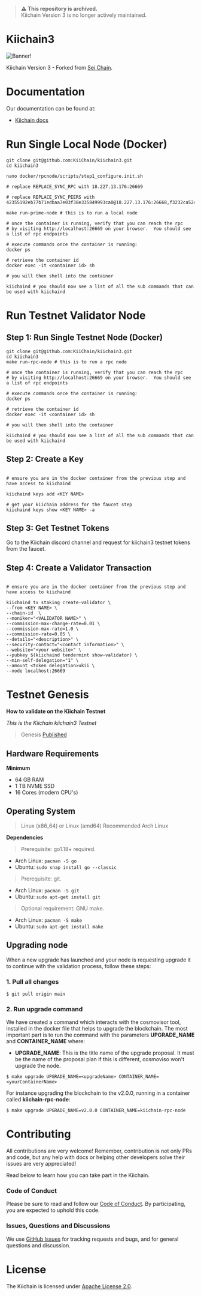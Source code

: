 > **⚠️ This repository is archived.**  
> Kiichain Version 3 is no longer actively maintained.  

# Kiichain3

![Banner!](assets/kii.png)

Kiichain Version 3 - Forked from [Sei Chain](https://github.com/sei-protocol/sei-chain).

# Documentation

Our documentation can be found at:
- [Kiichain docs](https://docs.kiiglobal.io)

# Run Single Local Node (Docker)

```shell
git clone git@github.com:KiiChain/kiichain3.git
cd kiichain3
```

```shell
nano docker/rpcnode/scripts/step1_configure.init.sh

# replace REPLACE_SYNC_RPC with 18.227.13.176:26669

# replace REPLACE_SYNC_PEERS with 42355192eb77b71edbaa7e03f38e335849993ca0@18.227.13.176:26668,f3232ca5248aeb38af1d99542316d3c784dbf6f2@3.15.3.149:26668
```

```shell
make run-prime-node # this is to run a local node

# once the container is running, verify that you can reach the rpc
# by visiting http://localhost:26669 on your browser.  You should see a list of rpc endpoints

# execute commands once the container is running:
docker ps

# retrieve the container id
docker exec -it <container id> sh

# you will then shell into the container

kiichaind # you should now see a list of all the sub commands that can be used with kiichaind
```

# Run Testnet Validator Node

## Step 1: Run Single Testnet Node (Docker)

```shell
git clone git@github.com:KiiChain/kiichain3.git
cd kiichain3
make run-rpc-node # this is to run a rpc node

# once the container is running, verify that you can reach the rpc
# by visiting http://localhost:26669 on your browser.  You should see a list of rpc endpoints

# execute commands once the container is running:
docker ps

# retrieve the container id
docker exec -it <container id> sh

# you will then shell into the container

kiichaind # you should now see a list of all the sub commands that can be used with kiichaind
```

## Step 2: Create a Key

```shell

# ensure you are in the docker container from the previous step and have access to kiichaind

kiichaind keys add <KEY NAME>

# get your kiichain address for the faucet step
kiichaind keys show <KEY NAME> -a
```

## Step 3: Get Testnet Tokens

Go to the Kiichain discord channel and request for kiichain3 testnet tokens from the faucet.

## Step 4: Create a Validator Transaction

```shell

# ensure you are in the docker container from the previous step and have access to kiichaind

kiichaind tx staking create-validator \
--from <KEY NAME> \
--chain-id  \
--moniker="<VALIDATOR NAME>" \
--commission-max-change-rate=0.01 \
--commission-max-rate=1.0 \
--commission-rate=0.05 \
--details="<description>" \
--security-contact="<contact information>" \
--website="<your website>" \
--pubkey $(kiichaind tendermint show-validator) \
--min-self-delegation="1" \
--amount <token delegation>ukii \
--node localhost:26669
```

# Testnet Genesis

**How to validate on the Kiichain Testnet**

_This is the Kiichain kiichain3 Testnet_

> Genesis [Published](https://github.com/kiichain/kiichain/blob/main/remote/genesis.json)

## Hardware Requirements

**Minimum**

- 64 GB RAM
- 1 TB NVME SSD
- 16 Cores (modern CPU's)

## Operating System

> Linux (x86_64) or Linux (amd64) Recommended Arch Linux

**Dependencies**

> Prerequisite: go1.18+ required.

- Arch Linux: `pacman -S go`
- Ubuntu: `sudo snap install go --classic`

> Prerequisite: git.

- Arch Linux: `pacman -S git`
- Ubuntu: `sudo apt-get install git`

> Optional requirement: GNU make.

- Arch Linux: `pacman -S make`
- Ubuntu: `sudo apt-get install make`

## Upgrading node

When a new upgrade has launched and your node is requesting upgrade it to continue with the validation process, follow these steps:

### 1. Pull all changes

```
$ git pull origin main
```

### 2. Run upgrade command

We have created a command which interacts with the cosmovisor tool, installed in the docker file that helps to upgrade the blockchain. The most important part is to run the command with the parameters **UPGRADE_NAME** and **CONTAINER_NAME** where:

- **UPGRADE_NAME**: This is the title name of the upgrade proposal. It must be the name of the proposal plan if this is different, cosmoviso won't upgrade the node.

```
$ make upgrade UPGRADE_NAME=<upgradeName> CONTAINER_NAME=<yourContainerName>
```

For instance upgrading the blockchain to the v2.0.0, running in a container called **kiichain-rpc-node**:

```
$ make upgrade UPGRADE_NAME=v2.0.0 CONTAINER_NAME=kiichain-rpc-node
```

# Contributing

All contributions are very welcome! Remember, contribution is not only PRs and code, but any help with docs or helping other developers solve their issues are very appreciated!

Read below to learn how you can take part in the Kiichain.

### Code of Conduct

Please be sure to read and follow our [Code of Conduct][coc]. By participating, you are expected to uphold this code.

### Issues, Questions and Discussions

We use [GitHub Issues][issues] for tracking requests and bugs, and for general questions and discussion.

# License

The Kiichain is licensed under [Apache License 2.0][license].

[coc]: ./CODE_OF_CONDUCT.md
[issues]: https://github.com/kiichain/kiichain/issues
[license]: ./LICENSE
